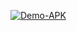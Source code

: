 

[//]: # (https://github.com/rjfahad44/Weather-App-Compose-For-10MS.git/app/release/app-release.apk)

[![Demo-APK](https://img.shields.io/badge/View-Documentation-blue)](https://github.com/rjfahad44/Weather-App-Compose-For-10MS.git/app/release/app-release.apk)